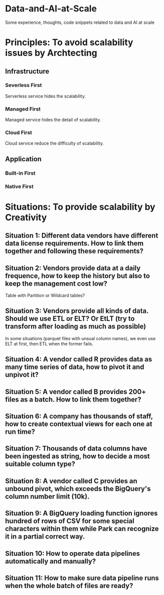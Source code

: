 # Data-and-AI-at-Scale
Some experience, thoughts, code snippets related to data and AI at scale 

# Principles: To avoid scalability issues by Archtecting

## Infrastructure
### Severless First
Serverless service hides the scalability.

### Managed First
Managed service hides the detail of scalability.

### Cloud First
Cloud service reduce the difficulty of scalability.

## Application
### Built-in First
### Native First


# Situations: To provide scalability by Creativity 

## Situation 1: Different data vendors have different data license requirements. How to link them together and following these requirements?

## Situation 2: Vendors provide data at a daily frequence, how to keep the history but also to keep the management cost low?
Table with Partition or Wildcard tables?

## Situation 3: Vendors provide all kinds of data. Should we use ETL or ELT? Or EtLT (try to transform after loading as much as possible)
In some situations (parquet files with unsual column names), we even use ELT at first, then ETL when the former fails.

## Situation 4: A vendor called R provides data as many time series of data, how to pivot it and unpivot it?

## Situation 5: A vendor called B provides 200+ files as a batch. How to link them together?

## Situation 6: A company has thousands of staff, how to create contextual views for each one at run time?

## Situation 7: Thousands of data columns have been ingested as string, how to decide a most suitable column type?

## Situation 8: A vendor called C provides an unbound pivot, which exceeds the BigQuery's column number limit (10k).

## Situation 9: A BigQuery loading function ignores hundred of rows of CSV for some special characters within them while Park can recognize it in a partial correct way.

## Situation 10: How to operate data pipelines automatically and manually?

## Situation 11: How to make sure data pipeline runs when the whole batch of files are ready?



